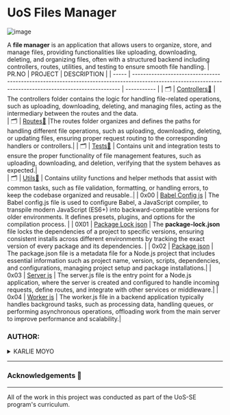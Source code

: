 # UoS Files Manager

![image](https://github.com/user-attachments/assets/5d780e93-b1c9-4c15-b4b8-9a2d8e435f98)



A **file manager** is an application that allows users to organize, store, and manage files, providing functionalities like uploading, downloading, deleting, and organizing files, often with a structured backend including controllers, routes, utilities, and testing to ensure smooth file handling.
| PR.NO | PROJECT                                                                                                                                                 | DESCRIPTION |
| ----- | ------------------------------------------------------------------------------------------------------------------------------------------------------- | ----------- |
| 🗂️  | [Controllers📁](./controllers/)                                                                                      | The controllers folder contains the logic for handling file-related operations, such as uploading, downloading, deleting, and managing files, acting as the intermediary between the routes and the data.            
| 🗂️  | [Routes📁](./routes/)                                                                                     |The routes folder organizes and defines the paths for handling different file operations, such as uploading, downloading, deleting, or updating files, ensuring proper request routing to the corresponding handlers or controllers.|
| 🗂️ | [Tests📁](./tests/)                                                                                      | Contains unit and integration tests to ensure the proper functionality of file management features, such as uploading, downloading, and deletion, verifying that the system behaves as expected.|                                                                                                                                                                 
| 🗂️ | [Utils📁](./utils/)                                                                  | Contains utility functions and helper methods that assist with common tasks, such as file validation, formatting, or handling errors, to keep the codebase organized and reusable..|
|  0x00 |  [Babel Config js](./babel.config.js/)                                                                         | The Babel config.js file is used to configure Babel, a JavaScript compiler, to transpile modern JavaScript (ES6+) into backward-compatible versions for older environments. It defines presets, plugins, and options for the compilation process.                 |
| 0X01  | [Package Lock json](./package-lock.json/)                                                    | The **package-lock.json** file locks the dependencies of a project to specific versions, ensuring consistent installs across different environments by tracking the exact version of every package and its dependencies. |
| 0x02  | [Package json](./package.json/)                                                             | The package.json file is a metadata file for a Node.js project that includes essential information such as project name, version, scripts, dependencies, and configurations, managing project setup and package installations.|
|  0x03 | [Server js](./server.js/)                                                                                                | The server.js file is the entry point for a Node.js application, where the server is created and configured to handle incoming requests, define routes, and integrate with other services or middleware.|
| 0x04 |  [Worker js](./worker.js/)                                                                                                | The worker.js file in a backend application typically handles background tasks, such as processing data, handling queues, or performing asynchronous operations, offloading work from the main server to improve performance and scalability.|

### AUTHOR:
<details>
    <summary>KARLIE MOYO</summary>
    <ul>
        <li>
            <a href="https://github.com/karlie-moyo">Github</a>
        </li>
        <li>
            <a href="https://twitter.com/karlieemoyo">Twitter</a>
        </li>
        <li>
            <a href="https://karlieemoyo@gmail.com">e-mail</a>
        </li>
    </ul>
</details>

---

### Acknowledgements  :pray:
___
All of the work in this project was conducted as part of the UoS-SE program's curriculum.
